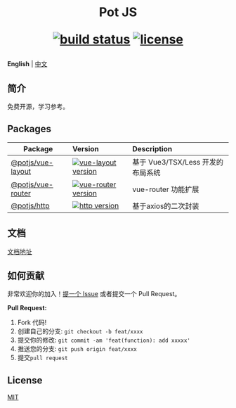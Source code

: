 <h1 align="center">
Pot JS
<div>

[![build status](https://github.com/potjs/pot/actions/workflows/ci.yml/badge.svg?branch=master)](https://github.com/potjs/pot/actions/workflows/ci.yml)
[![license](https://img.shields.io/github/license/potjs/pot.svg)](LICENSE)

</div>
</h1>

**English** | [中文](./README.zh-CN.md)

## 简介

免费开源，学习参考。


## Packages

| Package                                           | Version                                                                                                                              | Description                                          |
| ------------------------------------------------- | :----------------------------------------------------------------------------------------------------------------------------------- | :----------------------------------------------------|
| [@potjs/vue-layout](packages/vue-layout)       | [![vue-layout version](https://img.shields.io/npm/v/@potjs/vue-layout.svg?label=%20)](packages/vue-layout/CHANGELOG.md)           | 基于 Vue3/TSX/Less 开发的布局系统                       |
| [@potjs/vue-router](packages/vue-router)       | [![vue-router version](https://img.shields.io/npm/v/@potjs/vue-router.svg?label=%20)](packages/vue-router/CHANGELOG.md)           | vue-router 功能扩展                                    |
| [@potjs/http](packages/http)                   | [![http version](https://img.shields.io/npm/v/@potjs/http.svg?label=%20)](packages/http/CHANGELOG.md)                             | 基于axios的二次封装                                     |


## 文档

[文档地址](https://potjs.github.io/pot/)

## 如何贡献

非常欢迎你的加入！[提一个 Issue](https://github.com/potjs/pot/issues/new/choose) 或者提交一个 Pull Request。

**Pull Request:**

1. Fork 代码!
2. 创建自己的分支: `git checkout -b feat/xxxx`
3. 提交你的修改: `git commit -am 'feat(function): add xxxxx'`
4. 推送您的分支: `git push origin feat/xxxx`
5. 提交`pull request`


## License

[MIT](./LICENSE)
